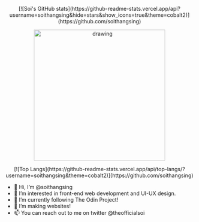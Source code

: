 
<p align="center">
    [![Soi's GitHub stats](https://github-readme-stats.vercel.app/api?username=soithangsing&hide=stars&show_icons=true&theme=cobalt2)](https://github.com/soithangsing)
</p>

<p align="center">
    <img src="https://github.com/soithangsing/soithangsing/blob/main/powerup.gif" alt="drawing" width="350" height="350"/>
</p>

<p align="center">
    [![Top Langs](https://github-readme-stats.vercel.app/api/top-langs/?username=soithangsing&theme=cobalt2)](https://github.com/soithangsing)
</p>

<!--- ![](https://github.com/soithangsing/soithangsing/blob/main/powerup.gif) --->



- 👋 Hi, I’m @soithangsing
- 👀 I’m interested in front-end web development and UI-UX design. 
- 🌱 I’m currently following The Odin Project!
- 💞️ I’m making websites!
- 📫 You can reach out to me on twitter @theofficialsoi

<!---
soithangsing/soithangsing is a ✨ special ✨ repository because its `README.md` (this file) appears on your GitHub profile.
You can click the Preview link to take a look at your changes.
--->
